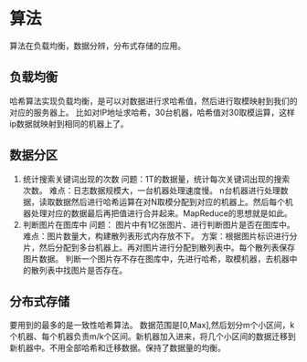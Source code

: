 # 算法

算法在负载均衡，数据分辨，分布式存储的应用。

## 负载均衡

哈希算法实现负载均衡，是可以对数据进行求哈希值，然后进行取模映射到我们的对应的服务器上。
比如对IP地址求哈希，30台机器，哈希值对30取模运算，这样ip数据就映射到相同的机器上了。

## 数据分区

1. 统计搜索关键词出现的次数
问题：1T的数据量，统计每次关键词出现的搜索次数。
难点：日志数据规模大，一台机器处理速度慢。
n台机器进行处理数据，读取数据然后进行哈希运算在对N取模分配到对应的机器上。然后每个机器处理对应的数据最后再把值进行合并起来。MapReduce的思想就是如此。
2. 判断图片在图库中
问题： 图片中有1亿张图片、进行判断图片是否在图库中。
难点：图片数量大，构建散列表形式内存放不下。
方案：根据图片标识进行分片，然后分配到多台机器上。再对图片进行分配到散列表中。每个散列表保存图片数据。 
判断一个图片存不存在图库中，先进行哈希，取模机器，去机器中的散列表中找图片是否存在。

## 分布式存储

要用到的最多的是一致性哈希算法。
数据范围是[0,Max],然后划分m个小区间，k个机器、每个机器负责m/k个区间。新机器加入进来，将几个小区间的数据迁移到新机器中。不用全部哈希和迁移数据。保持了数据量的均衡。
